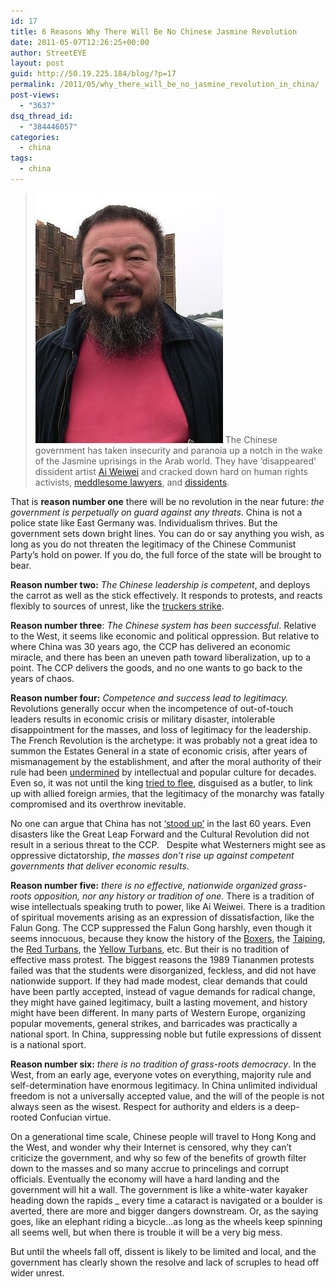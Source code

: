 ```yaml
---
id: 17
title: 6 Reasons Why There Will Be No Chinese Jasmine Revolution
date: 2011-05-07T12:26:25+00:00
author: StreetEYE
layout: post
guid: http://50.19.225.184/blog/?p=17
permalink: /2011/05/why_there_will_be_no_jasmine_revolution_in_china/
post-views:
  - "3637"
dsq_thread_id:
  - "384446057"
categories:
  - china
tags:
  - china
---
```

> <img src="/assets/2020/300px-Ai_Weiwei.jpg" alt="Ai Weiwei during documenta 12 (2007)" width="300" height="400" /> The Chinese government has taken insecurity and paranoia up a notch in the wake of the Jasmine uprisings in the Arab world. They have ‘disappeared’ dissident artist [Ai Weiwei](http://loveaiww.blogspot.com/2011/04/2009620107.html?utm_source=feedburner&utm_medium=feed&utm_campaign=Feed:+loveAiWeiwei+(%E7%88%B1%E8%89%BE%E6%9C%AA%E6%9C%AA)) and cracked down hard on human rights activists, [meddlesome lawyers](http://www.nytimes.com/2011/04/20/world/asia/20china.html?_r=2&gwh=6E61B57AD709E6FE808023DD0AE27E8D), and [dissidents](http://www.guardian.co.uk/world/2011/jan/17/china-prosecuted-hundreds-xinjiang-unrest).
<!--more-->
That is **reason number one** there will be no revolution in the near future: _the government is perpetually on guard against any threats_. China is not a police state like East Germany was. Individualism thrives. But the government sets down bright lines. You can do or say anything you wish, as long as you do not threaten the legitimacy of the Chinese Communist Party’s hold on power. If you do, the full force of the state will be brought to bear.

<!--more-->

**Reason number two:** _The Chinese leadership is competent_, and deploys the carrot as well as the stick effectively. It responds to protests, and reacts flexibly to sources of unrest, like the [truckers strike](http://www.nytimes.com/2011/04/24/world/asia/24china.html).

**Reason number three**: _The Chinese system has been successful_. Relative to the West, it seems like economic and political oppression. But relative to where China was 30 years ago, the&nbsp;CCP&nbsp;has delivered an economic miracle, and there has been an uneven path toward liberalization, up to a point. The&nbsp;CCP&nbsp;delivers the goods, and no one wants to go back to the years of chaos.

**Reason number four:** _Competence and success lead to legitimacy._ Revolutions generally occur when the incompetence of out-of-touch leaders results in economic crisis or military disaster, intolerable disappointment for the masses, and loss of legitimacy for the leadership. The French Revolution is the archetype: it was probably not a great idea to summon the Estates General in a state of economic crisis, after years of mismanagement by the establishment, and after the moral authority of their rule had been [undermined](http://en.wikipedia.org/wiki/The_Marriage_of_Figaro_(play)#Figaro.27s_Speech) by intellectual and popular culture for decades. Even so, it was not until the king [tried to flee](http://en.wikipedia.org/wiki/Flight_to_Varennes), disguised as a butler, to link up with allied foreign armies, that the legitimacy of the monarchy was fatally compromised and its overthrow inevitable. 

No one can argue that China has not [‘stood up’](http://www.youtube.com/watch?v=Ra9X7V5B5oE&NR=1&feature=fvwp) in the last 60 years. Even disasters like the Great Leap Forward and the Cultural Revolution did not result in a serious threat to the&nbsp;CCP.&nbsp;&nbsp; Despite what Westerners might see as oppressive dictatorship, _the masses don’t rise up against competent governments that deliver economic results_.

**Reason number five:** _there is no effective, nationwide organized grass-roots opposition, nor any history or tradition of one_. There is a tradition of wise intellectuals speaking truth to power, like Ai Weiwei. There is a tradition of spiritual movements arising as an expression of dissatisfaction, like the Falun Gong. The&nbsp;CCP&nbsp;suppressed the Falun Gong harshly, even though it seems innocuous, because they know the history of the [Boxers](http://en.wikipedia.org/wiki/Boxer_Rebellion), the [Taiping](http://en.wikipedia.org/wiki/Taiping_Rebellion), the [Red Turbans](http://en.wikipedia.org/wiki/Red_Turban_Rebellion), the [Yellow Turbans](http://en.wikipedia.org/wiki/Yellow_Turban_Rebellion), etc. But their is no tradition of effective mass protest. The biggest reasons the 1989 Tiananmen protests failed was that the students were disorganized, feckless, and did not have nationwide support. If they had made modest, clear demands that could have been partly accepted, instead of vague demands for radical change, they might have gained legitimacy, built a lasting movement, and history might have been different. In many parts of Western Europe, organizing popular movements, general strikes, and barricades was practically a national sport. In China, suppressing noble but futile expressions of dissent is a national sport.

**Reason number six:** _there is no tradition of grass-roots democracy_. In the West, from an early age, everyone votes on everything, majority rule and self-determination have enormous legitimacy. In China unlimited individual freedom is not a universally accepted value, and the will of the people is not always seen as the wisest. Respect for authority and elders is a deep-rooted Confucian virtue.

On a generational time scale, Chinese people will travel to Hong Kong and the West, and wonder why their Internet is censored, why they can’t criticize the government, and why so few of the benefits of growth filter down to the masses and so many accrue to princelings and corrupt officials. Eventually the economy will have a hard landing and the government will hit a wall. The government is like a white-water kayaker heading down the rapids _ every time a cataract is navigated or a boulder is averted, there are more and bigger dangers downstream. Or, as the saying goes, like an elephant riding a bicycle…as long as the wheels keep spinning all seems well, but when there is trouble it will be a very big mess. 

But until the wheels fall off, dissent is likely to be limited and local, and the government has clearly shown the resolve and lack of scruples to head off wider unrest.
